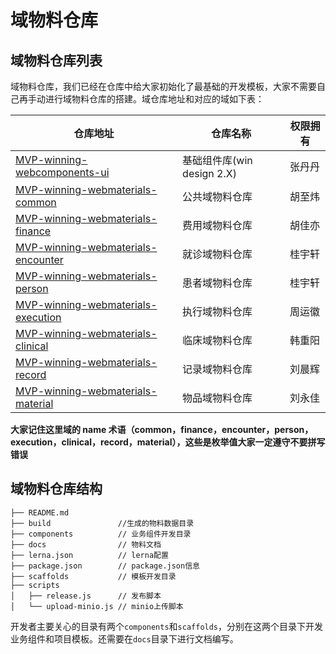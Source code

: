 # 域物料仓库

## 域物料仓库列表

域物料仓库，我们已经在仓库中给大家初始化了最基础的开发模板，大家不需要自己再手动进行域物料仓库的搭建。域仓库地址和对应的域如下表：

| 仓库地址                                                                                                                                  | 仓库名称                   | 权限拥有 |
| ----------------------------------------------------------------------------------------------------------------------------------------- | -------------------------- | -------- |
| [MVP-winning-webcomponents-ui](http://tfs2018-web.winning.com.cn:8080/tfs/WINNING-6.0/W.in-MVP/_git/winning-webcomponents-ui)             | 基础组件库(win design 2.X) | 张丹丹   |
| [MVP-winning-webmaterials-common](http://tfs2018-web.winning.com.cn:8080/tfs/WINNING-6.0/W.in-MVP/_git/winning-webmaterials-common)       | 公共域物料仓库             | 胡至炜   |
| [MVP-winning-webmaterials-finance](http://tfs2018-web.winning.com.cn:8080/tfs/WINNING-6.0/W.in-MVP/_git/winning-webmaterials-finance)     | 费用域物料仓库             | 胡佳亦   |
| [MVP-winning-webmaterials-encounter](http://tfs2018-web.winning.com.cn:8080/tfs/WINNING-6.0/W.in-MVP/_git/winning-webmaterials-encounter) | 就诊域物料仓库             | 桂宇轩   |
| [MVP-winning-webmaterials-person](http://tfs2018-web.winning.com.cn:8080/tfs/WINNING-6.0/W.in-MVP/_git/winning-webmaterials-person)       | 患者域物料仓库             | 桂宇轩   |
| [MVP-winning-webmaterials-execution](http://tfs2018-web.winning.com.cn:8080/tfs/WINNING-6.0/W.in-MVP/_git/winning-webmaterials-execution) | 执行域物料仓库             | 周运徽   |
| [MVP-winning-webmaterials-clinical](http://tfs2018-web.winning.com.cn:8080/tfs/WINNING-6.0/W.in-MVP/_git/winning-webmaterials-clinical)   | 临床域物料仓库             | 韩重阳   |
| [MVP-winning-webmaterials-record](http://tfs2018-web.winning.com.cn:8080/tfs/WINNING-6.0/W.in-MVP/_git/winning-webmaterials-record)       | 记录域物料仓库             | 刘晨辉   |
| [MVP-winning-webmaterials-material](http://tfs2018-web.winning.com.cn:8080/tfs/WINNING-6.0/W.in-MVP/_git/winning-webmaterials-material)   | 物品域物料仓库             | 刘永佳   |

**大家记住这里域的 name 术语（common，finance，encounter，person，execution，clinical，record，material），这些是枚举值大家一定遵守不要拼写错误**

## 域物料仓库结构

```
├── README.md
├── build               //生成的物料数据目录
├── components          // 业务组件开发目录
├── docs                // 物料文档
├── lerna.json          // lerna配置
├── package.json        // package.json信息
├── scaffolds           // 模板开发目录
├── scripts
│   ├── release.js      // 发布脚本
│   └── upload-minio.js // minio上传脚本

```

开发者主要关心的目录有两个`components`和`scaffolds`，分别在这两个目录下开发业务组件和项目模板。还需要在`docs`目录下进行文档编写。
